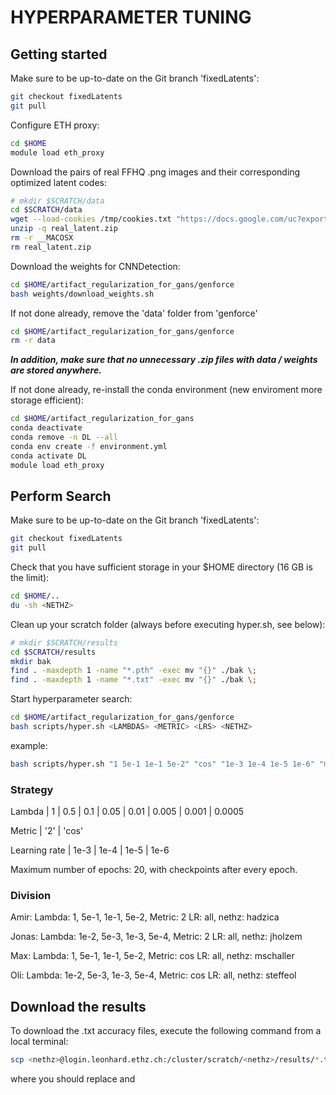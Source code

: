 # HYPERPARAMETER TUNING

## Getting started

Make sure to be up-to-date on the Git branch 'fixedLatents':
```bash
git checkout fixedLatents
git pull
```

Configure ETH proxy:
```bash
cd $HOME
module load eth_proxy
```

Download the pairs of real FFHQ .png images and their corresponding optimized latent codes:
```bash
# mkdir $SCRATCH/data
cd $SCRATCH/data
wget --load-cookies /tmp/cookies.txt "https://docs.google.com/uc?export=download&confirm=$(wget --quiet --save-cookies /tmp/cookies.txt --keep-session-cookies --no-check-certificate 'https://docs.google.com/uc?export=download&id=1xuXvFYXcm01Z1OBcd8BhSeK7bEIwZk7-' -O- | sed -rn 's/.*confirm=([0-9A-Za-z_]+).*/\1\n/p')&id=1xuXvFYXcm01Z1OBcd8BhSeK7bEIwZk7-" -O real_latent.zip && rm -rf /tmp/cookies.txt
unzip -q real_latent.zip
rm -r __MACOSX
rm real_latent.zip
```

Download the weights for CNNDetection:
```bash
cd $HOME/artifact_regularization_for_gans/genforce
bash weights/download_weights.sh
```

If not done already, remove the 'data' folder from 'genforce'

```bash
cd $HOME/artifact_regularization_for_gans/genforce
rm -r data
```
***In addition, make sure that no unnecessary .zip files with data / weights are stored anywhere.***

If not done already, re-install the conda environment (new enviroment more storage efficient):
```bash
cd $HOME/artifact_regularization_for_gans
conda deactivate
conda remove -n DL --all
conda env create -f environment.yml
conda activate DL
module load eth_proxy
```

## Perform Search

Make sure to be up-to-date on the Git branch 'fixedLatents':
```bash
git checkout fixedLatents
git pull
```

Check that you have sufficient storage in your $HOME directory (16 GB is the limit):
```bash
cd $HOME/..
du -sh <NETHZ>
```

Clean up your scratch folder (always before executing hyper.sh, see below):
```bash
# mkdir $SCRATCH/results
cd $SCRATCH/results
mkdir bak
find . -maxdepth 1 -name "*.pth" -exec mv "{}" ./bak \;
find . -maxdepth 1 -name "*.txt" -exec mv "{}" ./bak \;
```

Start hyperparameter search:
```bash
cd $HOME/artifact_regularization_for_gans/genforce
bash scripts/hyper.sh <LAMBDAS> <METRIC> <LRS> <NETHZ>
```
example:

```bash
bash scripts/hyper.sh "1 5e-1 1e-1 5e-2" "cos" "1e-3 1e-4 1e-5 1e-6" "mschaller"
```

### Strategy

Lambda | 1 | 0.5 | 0.1 | 0.05 | 0.01 | 0.005 | 0.001 | 0.0005

Metric | '2' | 'cos'

Learning rate | 1e-3 | 1e-4 | 1e-5 | 1e-6

Maximum number of epochs: 20, with checkpoints after every epoch.


### Division

Amir:   Lambda: 1, 5e-1, 1e-1, 5e-2,         Metric: 2   LR: all,    nethz: hadzica

Jonas:  Lambda: 1e-2, 5e-3, 1e-3, 5e-4,      Metric: 2   LR: all,    nethz: jholzem

Max:    Lambda: 1, 5e-1, 1e-1, 5e-2,          Metric: cos   LR: all,    nethz: mschaller

Oli:    Lambda: 1e-2, 5e-3, 1e-3, 5e-4,       Metric: cos   LR: all,    nethz: steffeol

## Download the results

To download the .txt accuracy files, execute the following command from a local terminal:
```bash
scp <nethz>@login.leonhard.ethz.ch:/cluster/scratch/<nethz>/results/*.txt <localFolder>
```
where you should replace <nethz> and <localFolder>

